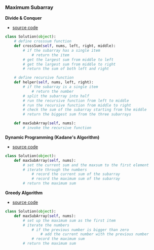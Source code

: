 ### Maximum Subarray

**Divide & Conquer**
- [source code](source/divide.py)

```python
class Solution(object):
    # define crosssum function  
    def crossSum(self, nums, left, right, middle):
        # if the subarray has a single item        
            # return the item
        # get the largest sum from middle to left
        # get the largest sum from middle to right
        # return the sum of both left and right

    # define recursive function
    def helper(self, nums, left, right):
        # if the subarray is a single item
            # return the number
        # split the subarray into half
        # run the recursive function from left to middle
        # run the recursive function from middle to right
        # check the sum of the subarray starting from the middle
        # return the biggest sum from the three subarrays

    def maxSubArray(self, nums):
        # invoke the recursive function
```

**Dynamic Programming (Kadane's Algorithm)**
- [source code](source/dynamic.py)
```python
class Solution(object):
    def maxSubArray(self, nums):
        # set the current sum and the maxsum to the first element
        # iterate through the numbers
            # record the current sum of the subarray
            # record the maximum sum of the subarray
        # return the maximum sum
```

**Greedy Algorithm**
- [source code](source/greedy.py)

```python
class Solution(object):
    def maxSubArray(self, nums):
        # set up the maximum sum as the first item
        # iterate the numbers
            # if the previous number is bigger than zero
                # add the current number with the previous number
            # record the maximum sum
        # return the maximum sum
```


